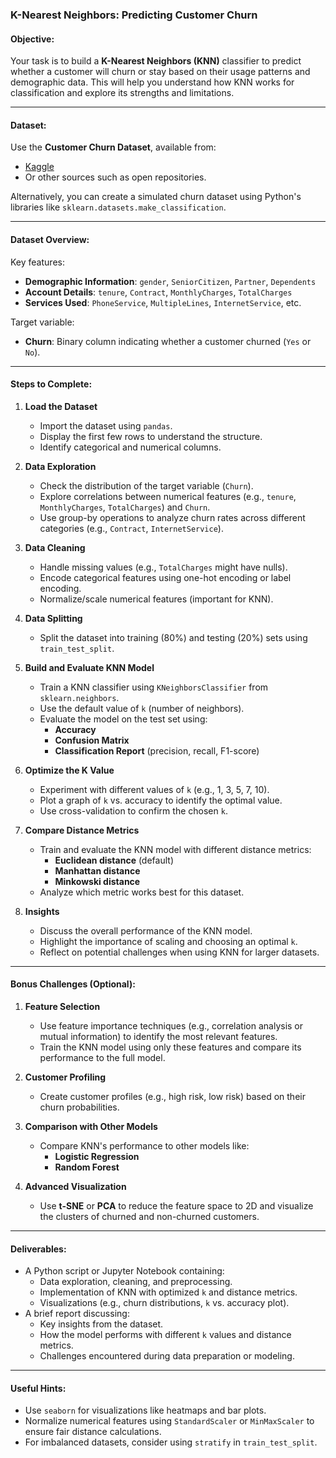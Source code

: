 ### **K-Nearest Neighbors: Predicting Customer Churn**

#### Objective:
Your task is to build a **K-Nearest Neighbors (KNN)** classifier to predict whether a customer will churn or stay based on their usage patterns and demographic data. This will help you understand how KNN works for classification and explore its strengths and limitations.

---

#### Dataset:
Use the **Customer Churn Dataset**, available from:
- [Kaggle](https://www.kaggle.com/datasets/blastchar/telco-customer-churn)  
- Or other sources such as open repositories.

Alternatively, you can create a simulated churn dataset using Python's libraries like `sklearn.datasets.make_classification`.

---

#### Dataset Overview:
Key features:
- **Demographic Information**: `gender`, `SeniorCitizen`, `Partner`, `Dependents`
- **Account Details**: `tenure`, `Contract`, `MonthlyCharges`, `TotalCharges`
- **Services Used**: `PhoneService`, `MultipleLines`, `InternetService`, etc.

Target variable:
- **Churn**: Binary column indicating whether a customer churned (`Yes` or `No`).

---

#### Steps to Complete:

1. **Load the Dataset**
   - Import the dataset using `pandas`.
   - Display the first few rows to understand the structure.
   - Identify categorical and numerical columns.

2. **Data Exploration**
   - Check the distribution of the target variable (`Churn`).
   - Explore correlations between numerical features (e.g., `tenure`, `MonthlyCharges`, `TotalCharges`) and `Churn`.
   - Use group-by operations to analyze churn rates across different categories (e.g., `Contract`, `InternetService`).

3. **Data Cleaning**
   - Handle missing values (e.g., `TotalCharges` might have nulls).
   - Encode categorical features using one-hot encoding or label encoding.
   - Normalize/scale numerical features (important for KNN).

4. **Data Splitting**
   - Split the dataset into training (80%) and testing (20%) sets using `train_test_split`.

5. **Build and Evaluate KNN Model**
   - Train a KNN classifier using `KNeighborsClassifier` from `sklearn.neighbors`.
   - Use the default value of `k` (number of neighbors).
   - Evaluate the model on the test set using:
     - **Accuracy**
     - **Confusion Matrix**
     - **Classification Report** (precision, recall, F1-score)

6. **Optimize the K Value**
   - Experiment with different values of `k` (e.g., 1, 3, 5, 7, 10).
   - Plot a graph of `k` vs. accuracy to identify the optimal value.
   - Use cross-validation to confirm the chosen `k`.

7. **Compare Distance Metrics**
   - Train and evaluate the KNN model with different distance metrics:
     - **Euclidean distance** (default)
     - **Manhattan distance**
     - **Minkowski distance**
   - Analyze which metric works best for this dataset.

8. **Insights**
   - Discuss the overall performance of the KNN model.
   - Highlight the importance of scaling and choosing an optimal `k`.
   - Reflect on potential challenges when using KNN for larger datasets.

---

#### Bonus Challenges (Optional):

1. **Feature Selection**
   - Use feature importance techniques (e.g., correlation analysis or mutual information) to identify the most relevant features.
   - Train the KNN model using only these features and compare its performance to the full model.

2. **Customer Profiling**
   - Create customer profiles (e.g., high risk, low risk) based on their churn probabilities.

3. **Comparison with Other Models**
   - Compare KNN's performance to other models like:
     - **Logistic Regression**
     - **Random Forest**

4. **Advanced Visualization**
   - Use **t-SNE** or **PCA** to reduce the feature space to 2D and visualize the clusters of churned and non-churned customers.

---

#### Deliverables:
- A Python script or Jupyter Notebook containing:
  - Data exploration, cleaning, and preprocessing.
  - Implementation of KNN with optimized `k` and distance metrics.
  - Visualizations (e.g., churn distributions, `k` vs. accuracy plot).
- A brief report discussing:
  - Key insights from the dataset.
  - How the model performs with different `k` values and distance metrics.
  - Challenges encountered during data preparation or modeling.

---

#### Useful Hints:
- Use `seaborn` for visualizations like heatmaps and bar plots.
- Normalize numerical features using `StandardScaler` or `MinMaxScaler` to ensure fair distance calculations.
- For imbalanced datasets, consider using `stratify` in `train_test_split`.


